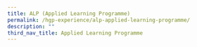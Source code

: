 ```yaml
---
title: ALP (Applied Learning Programme)
permalink: /hgp-experience/alp-applied-learning-programme/
description: ""
third_nav_title: Applied Learning Programme
---
```

